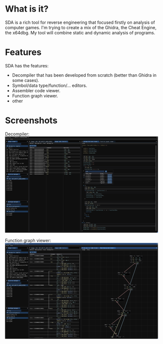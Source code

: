 # What is it?
SDA is a rich tool for reverse engineering that focused firstly on analysis of computer games.
I'm trying to create a mix of the Ghidra, the Cheat Engine, the x64dbg. My tool will combine static and dynamic analysis of programs.

# Features
SDA has the features:
- Decompiler that has been developed from scratch (better than Ghidra in some cases).
- Symbol/data type/function/... editors.
- Assembler code viewer.
- Function graph viewer.
- other

# Screenshots
Decompiler:
![Alt text](/data/screenshots/1.png)

Function graph viewer:
![Alt text](/data/screenshots/2.png)
